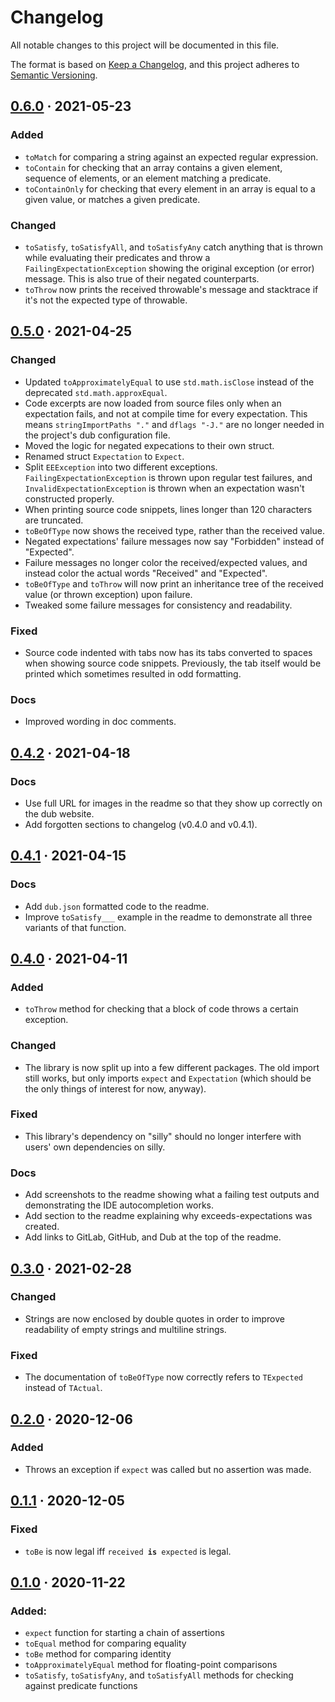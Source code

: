 # Changelog

All notable changes to this project will be documented in this file.

The format is based on [Keep a Changelog](https://keepachangelog.com/en/1.0.0/), and this project adheres to [Semantic Versioning](https://semver.org/spec/v2.0.0.html).

## [0.6.0] · 2021-05-23

### Added
- `toMatch` for comparing a string against an expected regular expression.
- `toContain` for checking that an array contains a given element, sequence of elements, or an element matching a predicate.
- `toContainOnly` for checking that every element in an array is equal to a given value, or matches a given predicate.

### Changed
- `toSatisfy`, `toSatisfyAll`, and `toSatisfyAny` catch anything that is thrown while evaluating their predicates and throw a `FailingExpectationException` showing the original exception (or error) message. This is also true of their negated counterparts.
- `toThrow` now prints the received throwable's message and stacktrace if it's not the expected type of throwable.


## [0.5.0] · 2021-04-25

### Changed
- Updated `toApproximatelyEqual` to use `std.math.isClose` instead of the deprecated `std.math.approxEqual`.
- Code excerpts are now loaded from source files only when an expectation fails, and not at compile time for every expectation. This means `stringImportPaths "."` and `dflags "-J."` are no longer needed in the project's dub configuration file.
- Moved the logic for negated expecations to their own struct.
- Renamed struct `Expectation` to `Expect`.
- Split `EEException` into two different exceptions. `FailingExpectationException` is thrown upon regular test failures, and `InvalidExpectationException` is thrown when an expectation wasn't constructed properly.
- When printing source code snippets, lines longer than 120 characters are truncated.
- `toBeOfType` now shows the received type, rather than the received value.
- Negated expectations' failure messages now say "Forbidden" instead of "Expected".
- Failure messages no longer color the received/expected values, and instead color the actual words "Received" and "Expected".
- `toBeOfType` and `toThrow` will now print an inheritance tree of the received value (or thrown exception) upon failure.
- Tweaked some failure messages for consistency and readability.

### Fixed
- Source code indented with tabs now has its tabs converted to spaces when showing source code snippets. Previously, the tab itself would be printed which sometimes resulted in odd formatting.

### Docs
- Improved wording in doc comments.


## [0.4.2] · 2021-04-18

### Docs
- Use full URL for images in the readme so that they show up correctly on the dub website.
- Add forgotten sections to changelog (v0.4.0 and v0.4.1).


## [0.4.1] · 2021-04-15

### Docs
- Add `dub.json` formatted code to the readme.
- Improve `toSatisfy___` example in the readme to demonstrate all three variants of that function.


## [0.4.0] · 2021-04-11

### Added
- `toThrow` method for checking that a block of code throws a certain exception.

### Changed
- The library is now split up into a few different packages. The old import still works, but only imports `expect` and `Expectation` (which should be the only things of interest for now, anyway).

### Fixed
- This library's dependency on "silly" should no longer interfere with users' own dependencies on silly.

### Docs
- Add screenshots to the readme showing what a failing test outputs and demonstrating the IDE autocompletion works.
- Add section to the readme explaining why exceeds-expectations was created.
- Add links to GitLab, GitHub, and Dub at the top of the readme.


## [0.3.0] · 2021-02-28

### Changed
- Strings are now enclosed by double quotes in order to improve readability of empty strings and multiline strings.

### Fixed
- The documentation of `toBeOfType` now correctly refers to `TExpected` instead of `TActual`.


## [0.2.0] · 2020-12-06

### Added
- Throws an exception if `expect` was called but no assertion was made.


## [0.1.1] · 2020-12-05

### Fixed
- `toBe` is now legal iff `received `**`is`**` expected` is legal.


## [0.1.0] · 2020-11-22

### Added:
- `expect` function for starting a chain of assertions
- `toEqual` method for comparing equality
- `toBe` method for comparing identity
- `toApproximatelyEqual` method for floating-point comparisons
- `toSatisfy`, `toSatisfyAny`, and `toSatisfyAll` methods for checking against predicate functions

[0.1.0]: https://gitlab.com/andrej88/exceeds-expectations/-/tree/v0.1.0
[0.1.1]: https://gitlab.com/andrej88/exceeds-expectations/-/tree/v0.1.1
[0.2.0]: https://gitlab.com/andrej88/exceeds-expectations/-/tree/v0.2.0
[0.3.0]: https://gitlab.com/andrej88/exceeds-expectations/-/tree/v0.3.0
[0.4.0]: https://gitlab.com/andrej88/exceeds-expectations/-/tree/v0.4.0
[0.4.1]: https://gitlab.com/andrej88/exceeds-expectations/-/tree/v0.4.1
[0.4.2]: https://gitlab.com/andrej88/exceeds-expectations/-/tree/v0.4.2
[0.5.0]: https://gitlab.com/andrej88/exceeds-expectations/-/tree/v0.5.0
[0.6.0]: https://gitlab.com/andrej88/exceeds-expectations/-/tree/v0.6.0
